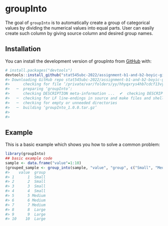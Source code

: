 
<!-- README.md is generated from README.Rmd. Please edit that file -->

# groupInto

<!-- badges: start -->
<!-- badges: end -->

The goal of `groupInto` is to automatically create a group of
categorical values by dividing the numerical values into equal parts.
User can easily create such column by giving source column and desired
group names.

## Installation

You can install the development version of groupInto from
[GitHub](https://github.com/) with:

``` r
# install.packages("devtools")
devtools::install_github("stat545ubc-2022/assignment-b1-and-b2-boyic-git", ref="b2")
#> Downloading GitHub repo stat545ubc-2022/assignment-b1-and-b2-boyic-git@b2
#>      checking for file ‘/private/var/folders/yy/hhyqxrys4hb7cdcf13vy6g3m0000gn/T/RtmpmlYkpj/remotes1562444275813/stat545ubc-2022-assignment-b1-and-b2-boyic-git-c03d0e1/DESCRIPTION’ ...  ✔  checking for file ‘/private/var/folders/yy/hhyqxrys4hb7cdcf13vy6g3m0000gn/T/RtmpmlYkpj/remotes1562444275813/stat545ubc-2022-assignment-b1-and-b2-boyic-git-c03d0e1/DESCRIPTION’
#>   ─  preparing ‘groupInto’:
#>      checking DESCRIPTION meta-information ...  ✔  checking DESCRIPTION meta-information
#>   ─  checking for LF line-endings in source and make files and shell scripts
#>   ─  checking for empty or unneeded directories
#>   ─  building ‘groupInto_1.0.0.tar.gz’
#>      
#> 
```

## Example

This is a basic example which shows you how to solve a common problem:

``` r
library(groupInto)
## basic example code
sample <- data.frame("value"=1:10)
(grouped_sample <- group_into(sample, "value", "group", c("Small", "Medium", "Large")))
#>    value  group
#> 1      1  Small
#> 2      2  Small
#> 3      3  Small
#> 4      4  Small
#> 5      5 Medium
#> 6      6 Medium
#> 7      7 Medium
#> 8      8  Large
#> 9      9  Large
#> 10    10  Large
```
